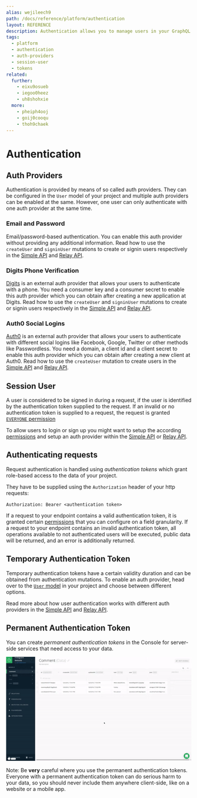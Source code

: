 ```yaml
---
alias: wejileech9
path: /docs/reference/platform/authentication
layout: REFERENCE
description: Authentication allows you to manage users in your GraphQL backend. Use authentication providers like Auth0 and Digits out-of-the-box.
tags:
  - platform
  - authentication
  - auth-providers
  - session-user
  - tokens
related:
  further:
    - eixu9osueb
    - iegoo0heez
    - uh8shohxie
  more:
    - pheiph4ooj
    - goij0cooqu
    - thoh9chaek
---
```


# Authentication

## Auth Providers

Authentication is provided by means of so called auth providers. They can be configured in the `User` model of your project and multiple auth providers can be enabled at the same. However, one user can only authenticate with one auth provider at the same time.

### Email and Password

Email/password-based authentication. You can enable this auth provider without providing any additional information.
Read how to use the `createUser` and `signinUser` mutations to create or signin users respectively in the [Simple API](!alias-eixu9osueb#email-and-password) and [Relay API](!alias-yoh9thaip0#email-and-password).

### Digits Phone Verification

[Digits](https://get.digits.com/) is an external auth provider that allows your users to authenticate with a phone. You need a consumer key and a consumer secret to enable this auth provider which you can obtain after creating a new application at Digits. Read how to use the `createUser` and `signinUser` mutations to create or signin users respectively in the [Simple API](!alias-eixu9osueb#digits-phone-verification) and [Relay API](!alias-yoh9thaip0#digits-phone-verification).

### Auth0 Social Logins

[Auth0](https://auth0.com/) is an external auth provider that allows your users to authenticate with different social logins like Facebook, Google, Twitter or other methods like Passwordless. You need a domain, a client id and a client secret to enable this auth provider which you can obtain after creating a new client at Auth0. Read how to use the `createUser` mutation to create users in the [Simple API](!alias-eixu9osueb#auth0-social-logins) and [Relay API](!alias-yoh9thaip0#auth0-social-logins).

## Session User

A user is considered to be signed in during a request, if the user is identified by the authentication token supplied to the request.
If an invalid or no authentication token is supplied to a request, the request is granted [`EVERYONE` permission](!alias-iegoo0heez#permission-parameters)

To allow users to login or sign up you might want to setup the according [permissions](permissions) and setup an auth provider within the [Simple API](!alias-eixu9osueb) or [Relay API](!alias-yoh9thaip0).

## Authenticating requests

Request authentication is handled using *authentication tokens* which grant role-based access to the data of your project.

They have to be supplied using the `Authorization` header of your http requests:

```plain
Authorization: Bearer <authentication token>
```

If a request to your endpoint contains a valid authentication token, it is granted certain [permissions](alias-iegoo0heez) that you can configure on a field granularity. If a request to your endpoint contains an invalid authentication token, all operations available to not authenticated users will be executed, public data will be returned, and an error is additionally returned.

## Temporary Authentication Token

Temporary authentication tokens have a certain validity duration and can be obtained from authentication mutations.
To enable an auth provider, head over to the [`User` model](!alias-uhieg2shio) in your project and choose between different options.

Read more about how user authentication works with different auth providers in the [Simple API](!alias-eixu9osueb) and [Relay API](!alias-yoh9thaip0).

## Permanent Authentication Token

You can create *permanent authentication tokens* in the Console for server-side services that need access to your data.

![](./copy-pat.gif?width=400)

Note: Be **very** careful where you use the permanent authentication tokens. Everyone with a permanent authentication token can do serious harm to your data, so you should never include them anywhere client-side, like on a website or a mobile app.
